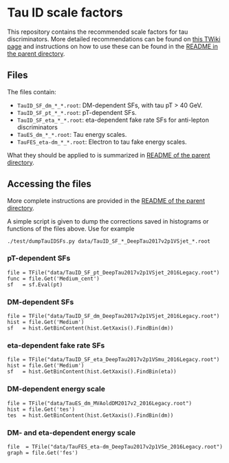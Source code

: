 # Tau ID scale factors

This repository contains the recommended scale factors for tau discriminators.
More detailed recommendations can be found on [this TWiki page](https://twiki.cern.ch/twiki/bin/viewauth/CMS/TauIDRecommendationForRun2)
and instructions on how to use these can be found in the [README in the parent directory](../../../#tau-id-scale-factors).


## Files

The files contain:
* `TauID_SF_dm_*_*.root`: DM-dependent SFs, with tau pT > 40 GeV.
* `TauID_SF_pt_*_*.root`: pT-dependent SFs.
* `TauID_SF_eta_*_*.root`: eta-dependent fake rate SFs for anti-lepton discriminators
* `TauES_dm_*_*.root`: Tau energy scales.
* `TauFES_eta-dm_*_*.root`: Electron to tau fake energy scales.

What they should be applied to is summarized in [README of the parent directory](../../../#summary-of-available-sfs).


## Accessing the files

More complete instructions are provided in the [README of the parent directory](../../../#tau-id-scale-factors).

A simple script is given to dump the corrections saved in histograms or functions of the files above. Use for example
```
./test/dumpTauIDSFs.py data/TauID_SF_*_DeepTau2017v2p1VSjet_*.root
```

### pT-dependent SFs
```
file = TFile("data/TauID_SF_pt_DeepTau2017v2p1VSjet_2016Legacy.root")
func = file.Get('Medium_cent')
sf   = sf.Eval(pt)
```

### DM-dependent SFs
```
file = TFile("data/TauID_SF_dm_DeepTau2017v2p1VSjet_2016Legacy.root")
hist = file.Get('Medium')
sf   = hist.GetBinContent(hist.GetXaxis().FindBin(dm))
```

### eta-dependent fake rate SFs

```
file = TFile("data/TauID_SF_eta_DeepTau2017v2p1VSmu_2016Legacy.root")
hist = file.Get('Medium')
sf   = hist.GetBinContent(hist.GetXaxis().FindBin(eta))
```

### DM-dependent energy scale

```
file = TFile("data/TauES_dm_MVAoldDM2017v2_2016Legacy.root")
hist = file.Get('tes')
tes  = hist.GetBinContent(hist.GetXaxis().FindBin(dm))
```

### DM- and eta-dependent energy scale

```
file  = TFile("data/TauFES_eta-dm_DeepTau2017v2p1VSe_2016Legacy.root")
graph = file.Get('fes')
```
